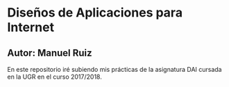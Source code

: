 # Diseños de Aplicaciones para Internet
## Autor: Manuel Ruiz

En este repositorio iré subiendo mis prácticas de la asignatura DAI cursada en la UGR en el curso 2017/2018.
